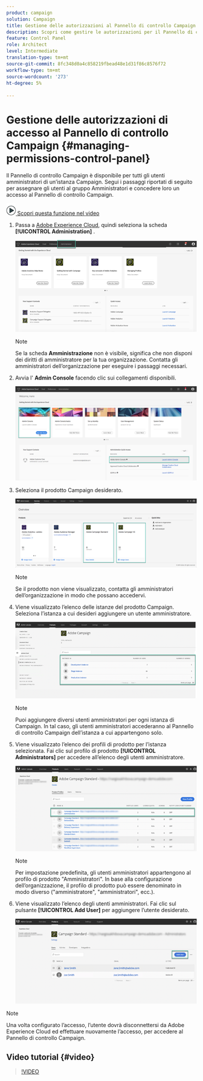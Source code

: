 ```yaml
---
product: campaign
solution: Campaign
title: Gestione delle autorizzazioni al Pannello di controllo Campaign
description: Scopri come gestire le autorizzazioni per il Pannello di controllo Campaign
feature: Control Panel
role: Architect
level: Intermediate
translation-type: tm+mt
source-git-commit: 8fc348d0a4c858219fbead48e1d31f86c8576f72
workflow-type: tm+mt
source-wordcount: '273'
ht-degree: 5%

---
```



# Gestione delle autorizzazioni di accesso al Pannello di controllo Campaign {#managing-permissions-control-panel}

Il Pannello di controllo Campaign è disponibile per tutti gli utenti amministratori di un’istanza Campaign. Segui i passaggi riportati di seguito per assegnare gli utenti al gruppo Amministratori e concedere loro un accesso al Pannello di controllo Campaign.

![](assets/do-not-localize/how-to-video.png)[ Scopri questa funzione nel video](../../discover/using/managing-permissions.md#video)

1. Passa a [Adobe Experience Cloud](https://experiencecloud.adobe.com/), quindi seleziona la scheda **[!UICONTROL Administration]** .

   ![](assets/do-not-localize/control_panel_add_user1.png)

   >[!NOTE]
   >
   >Se la scheda <b>Amministrazione</b> non è visibile, significa che non disponi dei diritti di amministratore per la tua organizzazione. Contatta gli amministratori dell’organizzazione per eseguire i passaggi necessari.

1. Avvia l&#39; **Admin Console** facendo clic sui collegamenti disponibili.

   ![](assets/do-not-localize/control_panel_admin1.png)

1. Seleziona il prodotto Campaign desiderato.

   ![](assets/do-not-localize/control_panel_add_user3.png)

   >[!NOTE]
   >
   >Se il prodotto non viene visualizzato, contatta gli amministratori dell’organizzazione in modo che possano accedervi.

1. Viene visualizzato l’elenco delle istanze del prodotto Campaign. Seleziona l’istanza a cui desideri aggiungere un utente amministratore.

   ![](assets/do-not-localize/control_panel_add_user4.png)

   >[!NOTE]
   >
   >Puoi aggiungere diversi utenti amministratori per ogni istanza di Campaign. In tal caso, gli utenti amministratori accederanno al Pannello di controllo Campaign dell’istanza a cui appartengono solo.

1. Viene visualizzato l’elenco dei profili di prodotto per l’istanza selezionata. Fai clic sul profilo di prodotto **[!UICONTROL Administrators]** per accedere all’elenco degli utenti amministratore.

   ![](assets/do-not-localize/control_panel_add_user_5.png)

   >[!NOTE]
   >
   >Per impostazione predefinita, gli utenti amministratori appartengono al profilo di prodotto &quot;Amministratori&quot;. In base alla configurazione dell’organizzazione, il profilo di prodotto può essere denominato in modo diverso (&quot;amministratore&quot;, &quot;amministratori&quot;, ecc.).

1. Viene visualizzato l’elenco degli utenti amministratori. Fai clic sul pulsante **[!UICONTROL Add User]** per aggiungere l’utente desiderato.

   ![](assets/do-not-localize/control_panel_add_user_6.png)

>[!NOTE]
>
>Una volta configurato l’accesso, l’utente dovrà disconnettersi da Adobe Experience Cloud ed effettuare nuovamente l’accesso, per accedere al Pannello di controllo Campaign.

## Video tutorial {#video}

>[!VIDEO](https://video.tv.adobe.com/v/27147?quality=12)

